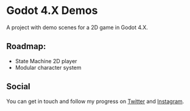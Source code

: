 # Godot 4.X Demos

A project with demo scenes for a 2D game in Godot 4.X.  


## Roadmap:
	
- State Machine 2D player  
- Modular character system  


## Social

You can get in touch and follow my progress on [Twitter](https://twitter.com/gilapixel) and [Instagram](https://www.instagram.com/gilapixel/).  

